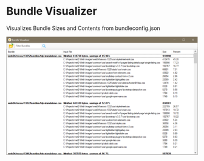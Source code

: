 # Bundle Visualizer
Visualizes Bundle Sizes and Contents from bundleconfig.json

![](/assets/screenshot1.png)
